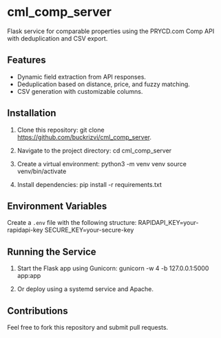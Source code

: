 # cml_comp_server
Flask service for comparable properties using the PRYCD.com Comp API with deduplication and CSV export.

## Features
- Dynamic field extraction from API responses.
- Deduplication based on distance, price, and fuzzy matching.
- CSV generation with customizable columns.

## Installation
1. Clone this repository:
git clone https://github.com/buckrizvi/cml_comp_server.

2. Navigate to the project directory:
cd cml_comp_server

3. Create a virtual environment:
python3 -m venv venv
source venv/bin/activate

4. Install dependencies:
pip install -r requirements.txt

## Environment Variables
Create a `.env` file with the following structure:
RAPIDAPI_KEY=your-rapidapi-key
SECURE_KEY=your-secure-key

## Running the Service
1. Start the Flask app using Gunicorn:
gunicorn -w 4 -b 127.0.0.1:5000 app:app

2. Or deploy using a systemd service and Apache.

## Contributions
Feel free to fork this repository and submit pull requests.